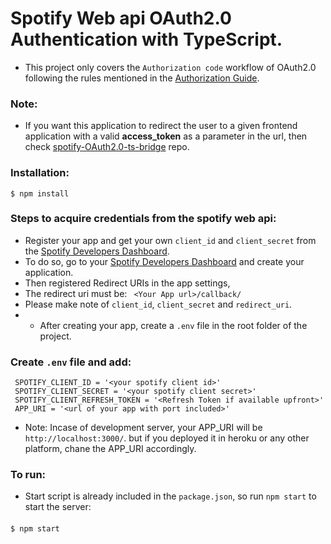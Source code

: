# Spotify Web api OAuth2.0 Authentication with TypeScript.
- This project only covers the ```Authorization code``` workflow of OAuth2.0 following the rules mentioned in the [Authorization Guide](https://developer.spotify.com/documentation/general/guides/authorization-guide/).
### Note:
- If you want this application to redirect the user to a given frontend application with a valid **access_token** as a parameter in the url, then check [spotify-OAuth2.0-ts-bridge](https://github.com/MohanVaddi/spotify-OAuth2.0-ts-bridge) repo.

<!-- <p align='center'>
<img src='https://github.com/MohanVaddi/spotify-OAuth2.0-ts/blob/main/spotify_oauth2.0.gif' height='500px' width='500px'>
</p>
 -->

### Installation:
    $ npm install
    
### Steps to acquire credentials from the spotify web api:
- Register your app and get your own ```client_id``` and ```client_secret``` from the [Spotify Developers Dashboard](https://developer.spotify.com/dashboard/login).
- To do so, go to your [Spotify Developers Dashboard](https://developer.spotify.com/dashboard/login) and create your application.
- Then registered Redirect URIs in the app settings,
- The redirect uri must be:
``` <Your App url>/callback/```
- Please make note of ```client_id```, ```client_secret``` and ```redirect_uri```.
- - After creating your app, create a ```.env``` file in the root folder of the project.

### Create ```.env``` file and add:
     SPOTIFY_CLIENT_ID = '<your spotify client id>'
     SPOTIFY_CLIENT_SECRET = '<your spotify client secret>'
     SPOTIFY_CLIENT_REFRESH_TOKEN = '<Refresh Token if available upfront>'
     APP_URI = '<url of your app with port included>'
- Note: Incase of development server, your APP_URI will be ```http://localhost:3000/```. but if you deployed it in heroku or any other platform, chane the APP_URI accordingly.

### To run:
- Start script is already included in the ```package.json```, so run ```npm start``` to start the server:
####
    $ npm start
